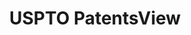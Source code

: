 ---
layout: default
bigquery: https://console.cloud.google.com/bigquery?p=patents-public-data&d=patentsview&page=dataset
citation: Attribution should be given to PatentsView for use, distribution, or derivative
  works.
code: https://github.com/CSSIP-AIR/PatentsView-Code-Snippets/
contributors: USPTO
cost: None
description: 'PatentsView includes US patent data including raw data (summaries, applications,
  pregrant applications), disambugations of inventors and assignees, and inventor
  gender estimates.  Also foreign priority data, # of figures and sheets, and government
  interest statements.'
documentation: https://patentsview.org/query/builder-faqs
last_edit: 04/06/2022, 19:21:07
location: https://patentsview.org/
maintained_by: USPTO
record_creation_timestamp: 12/2/2020 17:20:46
schema_fields:
- section_id
- kind
- section
- lawyer_id
- disamb_assignee_id_20190820
- county_fips
- subclass_id
- id
- group_id
- term_extension
- longitude
- withdrawn
- num
- disamb_inventor_id_20191231
- contract_award_number
- name_first
- disamb_assignee_id_20181127
- gi_statement
- patent_id
- rel_id
- date
- organization
- num_figures
- uuid
- country
- dependent
- num_claims
- organization_id
- county
- name_last
- disamb_inventor_id_20181127
- classification_data_source
- deceased
- rawassignee_id
- mainclass_id
- symbol_position
- citation_id
- disamb_assignee_id_20200630
- disamb_inventor_id_20190312
- disamb_inventor_id_20170307
- exemplary
- subclass
- subgroup_id
- classification_level
- disamb_assignee_id_20200331
- location_id
- status
- level_two
- reldocno
- state
- applicant_type
- attribution_status
- assignee_id
- term_disclaimer
- disamb_inventor_id_20180528
- male_flag
- subgroup
- state_fips
- sector_title
- field_title
- text
- disamb_inventor_id_20200331
- abstract
- category
- disamb_inventor_id_20201229
- fname
- num_sheets
- series_code
- variety
- classification_value
- disamb_inventor_id_20200630
- subsection_id
- disamb_inventor_id_20171003
- level_three
- publication_number
- field_id
- disamb_assignee_id_20200929
- title
- f102_date
- inventor_id
- disamb_assignee_id_20191231
- lapse_of_patent
- category_id
- rawinventor_id
- term_grant
- _102_date
- group
- filename
- latitude
- name
- disamb_inventor_id_20170808
- type
- ipc_class
- main_group
- sequence
- disamb_assignee_id_20191008
- relkind
- disamb_inventor_id_20191008
- action_date
- disamb_inventor_id_20190820
- disamb_inventor_id_20171226
- doc_type
- role
- application_id
- disclaimer_date
- latlong
- disamb_assignee_id_20190312
- rule_47
- level_one
- classification_status
- male
- _371_date
- city
- number
- subcategory_id
- lname
- designation
- doctype
- latin_name
- f371_date
- country_transformed
- length
- ipc_version_indicator
- disamb_inventor_id_20200929
- rawlocation_id
shortname: patentsview
tags:
- disambiguation
- United States
- gender
terms_of_use: Creative Commons Attribution 4.0 International License.
timeframe: 1963-1999
title: USPTO PatentsView
uuid: cf1780b1-e265-4e49-8d1d-83b9cfe0fd9a
---